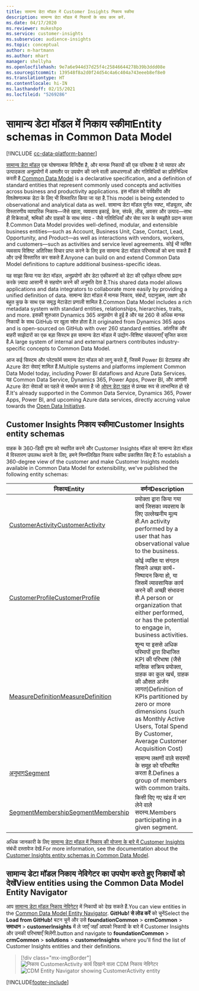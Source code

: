```yaml
---
title: सामान्य डेटा मॉडल में Customer Insights निकाय स्कीमा
description: सामान्य डेटा मॉडल में निकायों के साथ काम करें.
ms.date: 04/17/2020
ms.reviewer: mukeshpo
ms.service: customer-insights
ms.subservice: audience-insights
ms.topic: conceptual
author: m-hartmann
ms.author: mhart
manager: shellyha
ms.openlocfilehash: 9e7a6e944d37d25f4c25846644278b39b3ddd08e
ms.sourcegitcommit: 139548f8a2d0f24d54c4a6c404a743eeeb8ef8e0
ms.translationtype: HT
ms.contentlocale: hi-IN
ms.lasthandoff: 02/15/2021
ms.locfileid: "5269286"
---
```

# <a name="entity-schemas-in-common-data-model"></a><span data-ttu-id="ba2c4-103">सामान्य डेटा मॉडल में निकाय स्कीमा</span><span class="sxs-lookup"><span data-stu-id="ba2c4-103">Entity schemas in Common Data Model</span></span>

[!INCLUDE [cc-data-platform-banner](../includes/cc-data-platform-banner.md)]

<span data-ttu-id="ba2c4-104">[सामान्य डेटा मॉडल](https://docs.microsoft.com/common-data-model/) एक घोषणात्मक विनिर्देश है, और मानक निकायों की एक परिभाषा है जो व्यापार और उत्पादकता अनुप्रयोगों में आमतौर पर उपयोग की जाने वाली अवधारणाओं और गतिविधियों का प्रतिनिधित्व करती है.</span><span class="sxs-lookup"><span data-stu-id="ba2c4-104">[Common Data Model](https://docs.microsoft.com/common-data-model/) is a declarative specification, and a definition of standard entities that represent commonly used concepts and activities across business and productivity applications.</span></span> <span data-ttu-id="ba2c4-105">इस मॉडल को पर्यवेक्षीय और विश्लेषणात्मक डेटा के लिए भी विस्तारित किया जा रहा है.</span><span class="sxs-lookup"><span data-stu-id="ba2c4-105">This model is being extended to observational and analytical data as well.</span></span> <span data-ttu-id="ba2c4-106">सामान्य डेटा मॉडल पूर्णतः स्पष्ट, मॉड्यूलर, और विस्तारणीय व्यापारिक निकाय—जैसे खाता, व्यवसाय इकाई, केस, संपर्क, लीड, अवसर और उत्पाद—साथ ही विक्रेताओं, श्रमिकों और ग्राहकों के साथ संवाद - जैसे गतिविधियाँ और सेवा स्तर के समझौते प्रदान करता है.</span><span class="sxs-lookup"><span data-stu-id="ba2c4-106">Common Data Model provides well-defined, modular, and extensible business entities—such as Account, Business Unit, Case, Contact, Lead, Opportunity, and Product—as well as interactions with vendors, workers, and customers—such as activities and service level agreements.</span></span> <span data-ttu-id="ba2c4-107">कोई भी व्यक्ति व्यवसाय विशिष्ट अतिरिक्त विचार प्राप्त करने के लिए इस सामान्य डेटा मॉडल परिभाषाओं को बना सकते हैं और उन्हें विस्तारित कर सकते हैं.</span><span class="sxs-lookup"><span data-stu-id="ba2c4-107">Anyone can build on and extend Common Data Model definitions to capture additional business-specific ideas.</span></span>

<span data-ttu-id="ba2c4-108">यह साझा किया गया डेटा मॉडल, अनुप्रयोगों और डेटा एकीकरणों को डेटा की एकीकृत परिभाषा प्रदान करके ज़्यादा आसानी से सहयोग करने की अनुमति देता है.</span><span class="sxs-lookup"><span data-stu-id="ba2c4-108">This shared data model allows applications and data integrators to collaborate more easily by providing a unified definition of data.</span></span> <span data-ttu-id="ba2c4-109">सामान्य डेटा मॉडल में मानक निकाय, संबंधों, पदानुक्रम, लक्षण और बहुत कुछ के साथ एक समृद्ध मेटाडेटा प्रणाली शामिल है.</span><span class="sxs-lookup"><span data-stu-id="ba2c4-109">Common Data Model includes a rich metadata system with standard entities, relationships, hierarchies, traits, and more.</span></span> <span data-ttu-id="ba2c4-110">इसकी शुरुआत Dynamics 365 अनुप्रयोग से हुई है और यह 260 से अधिक मानक निकायों के साथ GitHub पर खुला स्रोत होता है.</span><span class="sxs-lookup"><span data-stu-id="ba2c4-110">It originated from Dynamics 365 apps and is open-sourced on GitHub with over 260 standard entities.</span></span> <span data-ttu-id="ba2c4-111">आंतरिक और बाहरी साझेदारों का एक बड़ा सिस्टम इस सामान्य डेटा मॉडल में उद्योग-विशिष्ट संकल्पनाएँ सृजित करता है.</span><span class="sxs-lookup"><span data-stu-id="ba2c4-111">A large system of internal and external partners contributes industry-specific concepts to Common Data Model.</span></span>

<span data-ttu-id="ba2c4-112">आज कई सिस्टम और प्लेटफॉर्म सामान्य डेटा मॉडल को लागू करते हैं, जिसमें Power BI डेटाप्रवाह और Azure डेटा सेवाएं शामिल हैं.</span><span class="sxs-lookup"><span data-stu-id="ba2c4-112">Multiple systems and platforms implement Common Data Model today, including Power BI dataflows and Azure Data Services.</span></span> <span data-ttu-id="ba2c4-113">यह Common Data Service, Dynamics 365, Power Apps, Power BI, और आगामी Azure डेटा सेवाओं का पहले से समर्थन करता है जो [ओपन डेटा पहल](https://www.microsoft.com/open-data-initiative) से प्रत्यक्ष रूप से लाभान्वित हो रहे हैं.</span><span class="sxs-lookup"><span data-stu-id="ba2c4-113">It's already supported in the Common Data Service, Dynamics 365, Power Apps, Power BI, and upcoming Azure data services, directly accruing value towards the [Open Data Initiative](https://www.microsoft.com/open-data-initiative).</span></span>

## <a name="customer-insights-entity-schemas"></a><span data-ttu-id="ba2c4-114">Customer Insights निकाय स्कीमा</span><span class="sxs-lookup"><span data-stu-id="ba2c4-114">Customer Insights entity schemas</span></span>

<span data-ttu-id="ba2c4-115">ग्राहक के 360-डिग्री दृश्य को स्थापित करने और Customer Insights मॉडल को सामान्य डेटा मॉडल में विस्तारण उपलब्ध कराने के लिए, हमने निम्नलिखित निकाय स्कीमा प्रकाशित किए हैं:</span><span class="sxs-lookup"><span data-stu-id="ba2c4-115">To establish a 360-degree view of the customer and make Customer Insights models available in Common Data Model for extensibility, we've published the following entity schemas:</span></span>

| <span data-ttu-id="ba2c4-116">निकाय</span><span class="sxs-lookup"><span data-stu-id="ba2c4-116">Entity</span></span> | <span data-ttu-id="ba2c4-117">वर्णन</span><span class="sxs-lookup"><span data-stu-id="ba2c4-117">Description</span></span> |
|---------|---------|
|[<span data-ttu-id="ba2c4-118">CustomerActivity</span><span class="sxs-lookup"><span data-stu-id="ba2c4-118">CustomerActivity</span></span>](https://docs.microsoft.com/common-data-model/schema/core/applicationcommon/foundationcommon/crmcommon/solutions/customerinsights/customeractivity) | <span data-ttu-id="ba2c4-119">प्रयोक्ता द्वारा किया गया कार्य जिसका व्यवसाय के लिए उल्लेखनीय मूल्य हो.</span><span class="sxs-lookup"><span data-stu-id="ba2c4-119">An activity performed by a user that has observational value to the business.</span></span> |
|[<span data-ttu-id="ba2c4-120">CustomerProfile</span><span class="sxs-lookup"><span data-stu-id="ba2c4-120">CustomerProfile</span></span>](https://docs.microsoft.com/common-data-model/schema/core/applicationcommon/foundationcommon/crmcommon/solutions/customerinsights/customerprofile) | <span data-ttu-id="ba2c4-121">कोई व्यक्ति या संगठन जिसने अच्छा कार्य-निष्पादन किया हो, या जिसमें व्यावसायिक कार्य करने की अच्छी संभावना हो.</span><span class="sxs-lookup"><span data-stu-id="ba2c4-121">A person or organization that either performed, or has the potential to engage in, business activities.</span></span> |
|[<span data-ttu-id="ba2c4-122">MeasureDefinition</span><span class="sxs-lookup"><span data-stu-id="ba2c4-122">MeasureDefinition</span></span>](https://docs.microsoft.com/common-data-model/schema/core/applicationcommon/foundationcommon/crmcommon/solutions/customerinsights/measuredefinition) | <span data-ttu-id="ba2c4-123">शून्य या इससे अधिक परिमापों द्वारा विभाजित KPI की परिभाषा (जैसे मासिक सक्रिय प्रयोक्ता, ग्राहक का कुल खर्च, ग्राहक की औसत अर्जन लागत)</span><span class="sxs-lookup"><span data-stu-id="ba2c4-123">Definition of KPIs partitioned by zero or more dimensions (such as Monthly Active Users, Total Spend By Customer, Average Customer Acquisition Cost)</span></span> |
|[<span data-ttu-id="ba2c4-124">अनुभाग</span><span class="sxs-lookup"><span data-stu-id="ba2c4-124">Segment</span></span>](https://docs.microsoft.com/common-data-model/schema/core/applicationcommon/foundationcommon/crmcommon/solutions/customerinsights/segment) | <span data-ttu-id="ba2c4-125">सामान्य लक्षणों वाले सदस्यों के समूह को परिभाषित करता है.</span><span class="sxs-lookup"><span data-stu-id="ba2c4-125">Defines a group of members with common traits.</span></span> |
|[<span data-ttu-id="ba2c4-126">SegmentMembership</span><span class="sxs-lookup"><span data-stu-id="ba2c4-126">SegmentMembership</span></span>](https://docs.microsoft.com/common-data-model/schema/core/applicationcommon/foundationcommon/crmcommon/solutions/customerinsights/segmentmembership) | <span data-ttu-id="ba2c4-127">किसी दिए गए खंड में भाग लेने वाले सदस्य.</span><span class="sxs-lookup"><span data-stu-id="ba2c4-127">Members participating in a given segment.</span></span> |

<span data-ttu-id="ba2c4-128">अधिक जानकारी के लिए [सामान्य डेटा मॉडल में निकाय की योजना के बारे में Customer Insights](https://docs.microsoft.com/common-data-model/schema/core/applicationcommon/foundationcommon/crmcommon/solutions/customerinsights/overview) संबंधी दस्तावेज देखें.</span><span class="sxs-lookup"><span data-stu-id="ba2c4-128">For more information, see the documentation about the [Customer Insights entity schemas in Common Data Model](https://docs.microsoft.com/common-data-model/schema/core/applicationcommon/foundationcommon/crmcommon/solutions/customerinsights/overview).</span></span>

## <a name="view-entities-using-the-common-data-model-entity-navigator"></a><span data-ttu-id="ba2c4-129">सामान्य डेटा मॉडल निकाय नेविगेटर का उपयोग करते हुए निकायों को देखें</span><span class="sxs-lookup"><span data-stu-id="ba2c4-129">View entities using the Common Data Model Entity Navigator</span></span>

<span data-ttu-id="ba2c4-130">आप [सामान्य डेटा मॉडल निकाय नेविगेटर](https://microsoft.github.io/CDM/) में निकायों को देख सकते हैं.</span><span class="sxs-lookup"><span data-stu-id="ba2c4-130">You can view entities in the [Common Data Model Entity Navigator](https://microsoft.github.io/CDM/).</span></span> <span data-ttu-id="ba2c4-131">**GitHub! से लोड करें** को चुनें</span><span class="sxs-lookup"><span data-stu-id="ba2c4-131">Select the **Load from GitHub!**</span></span> <span data-ttu-id="ba2c4-132">बटन चुनें और उसे **foundationCommon** > **crmCommon** > **समाधान** > **customerInsights** में ले जाएँ जहाँ आपको निकायों के बारे में Customer Insights और उनकी परिभाषाएँ मिलेंगी.</span><span class="sxs-lookup"><span data-stu-id="ba2c4-132">button and navigate to **foundationCommon** > **crmCommon** > **solutions** > **customerInsights** where you'll find the list of Customer Insights entities and their definitions.</span></span>
> [!div class="mx-imgBorder"]
> <span data-ttu-id="ba2c4-133">![निकाय CustomerActivity कार्य दिखाने वाला CDM निकाय नेविगेटर](media/CDM-entity-navigator.png "निकाय CustomerActivity कार्य दिखाने वाला CDM निकाय नेविगेटर")</span><span class="sxs-lookup"><span data-stu-id="ba2c4-133">![CDM Entity Navigator showing CustomerActivity entity](media/CDM-entity-navigator.png "CDM Entity Navigator showing CustomerActivity entity")</span></span>


[!INCLUDE[footer-include](../includes/footer-banner.md)]
